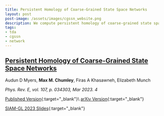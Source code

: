 ```yaml
---
title: Persistent Homology of Coarse-Grained State Space Networks
layout: post
post-image: /assets/images/cgssn_website.png
description: We compute persistent homology of coarse-grained state space networks for various dynamical systems to classify between periodic and chaotic timeseries data. This method is also compared to the ordinal partition network. 
tags:
- tda
- cgssn
- network
---
```


## <u>Persistent Homology of Coarse-Grained State Space Networks</u>

Audun D Myers, **Max M. Chumley**, Firas A Khasawneh, Elizabeth Munch


*Phys. Rev. E, vol. 107, p. 034303, Mar 2023. 4*

[Published Version](https://journals.aps.org/pre/abstract/10.1103/PhysRevE.107.034303){:target="_blank"}\\
[arXiv Version](https://doi.org/10.48550/arXiv.2206.02530){:target="_blank"}

[SIAM-GL 2023 Slides](/SIAM-GL_CGSSN_2023/xaringan/slides/SIAM-GL_CGSSN_2023.html){:target="_blank"}


